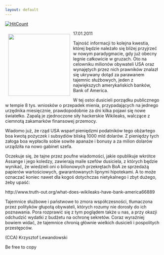```yaml
---
layout: default
---
```


[![HitCount](http://hits.dwyl.io/czystakraina/{{page.url}}.svg)](http://hits.dwyl.io/czystakraina/{{page.url}})

<p><img src="{{site.baseurl}}\articles\pictures\465.boa.jpg" align="left" style="margin: 10px 10px" width="200"><!--57-->
17.01.2011</p><p>Tajność informacji to kolejna kwestia, której będzie należało się bliżej przyjrzeć w nowym paradygmacie, gdy już obecny legnie całkowicie w gruzach. Oto na celowniku milionów obywateli USA oraz wynajętych przez nich prawników znalazł się ukrywany dotąd za parawanem tajemnic służbowych, jeden z największych amerykańskich banków, Bank of America.</p><p>W tej ostoi dusicieli porządku publicznego w tempie 8 tys. wniosków o przepadek mienia, przypadających na jednego urzędnika miesięcznie, prawdopodobnie za dni kilka pojawi się nowe światełko. Zapalą je zjednoczone siły hackerskie Wikileaks, walczące z ciemnotą zakamarków finansowej przemocy.</p><p>Wiadomo już, że rząd USA wsparł pieniędzmi podatników tego obżartego boa kwotą pożyczek i subsydiów bliską 1000 mld dolarów. Z pieniędzy tych załoga boa wypłaciła sobie sowite apanaże i bonusy a za milion dolarów urządziła na nowo gabinet szefa.</p><p>Oczekuje się, że tajne przez poufne wiadomości, jakie opublikuje wkrótce Assange i jego koledzy, zawierają maile szefów dusiciela, z których będzie wynikać, że wiedzieli oni o bilionowych przekrętach BoA ze sprzedażą papierów wartościowych, gwarantowanych lipnymi hipotekami. A to może oznaczać koniec nawet dla kogoś dotychczas nietykalnego i zbyt dużego, żeby upaść:</p><p>http://www.truth-out.org/what-does-wikileaks-have-bank-america66889</p><p>Tajemnice służbowe i państwowe to zmora współczesności, tłumaczona przez polityków głupotą obywateli, których rozumy nie dorosły do ich poznawania. Pora rozprawić się z tym poglądem także u nas, a przy okazji odchudzić wydatki z budżetu na ochronę sekretów. Coraz wyraźniej bowiem widać, że tajemnice chronią głównie wielkich dusicieli i pospolitych przestępców.</p><p>(CCA) Krzysztof Lewandowski</p><p>Be free to copy</p>